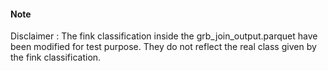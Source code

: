 #### Note

Disclaimer : The fink classification inside the grb_join_output.parquet have been modified for test purpose.
    They do not reflect the real class given by the fink classification.